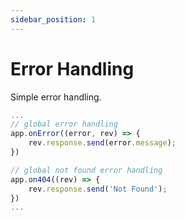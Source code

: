 ```yaml
---
sidebar_position: 1
---
```


# Error Handling
Simple error handling.
```js
...
// global error handling
app.onError((error, rev) => {
    rev.response.send(error.message);
})

// global not found error handling
app.on404((rev) => {
    rev.response.send('Not Found');
})
...
```